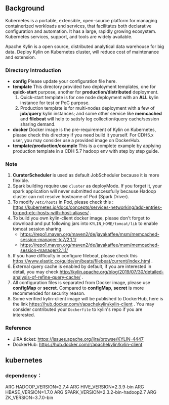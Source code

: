 ## Background
Kubernetes is a portable, extensible, open-source platform for managing containerized workloads and services, that facilitates 
both declarative configuration and automation. It has a large, rapidly growing ecosystem. Kubernetes services, support, 
and tools are widely available.

Apache Kylin is a open source, distributed analytical data warehouse for big data. Deploy Kylin on Kubernetes 
cluster, will reduce cost of maintenance and extension.

### Directory Introduction
- **config**
  Please update your configuration file here. 
- **template**
  This directory provided two deployment templates, one for **quick-start** purpose, another for **production/distributed** deployment.
  1. Quick-start template is for one node deployment with an **ALL** kylin instance for test or PoC purpose.
  2. Production template is for multi-nodes deployment with a few of **job**/**query** kylin instances; and some other service 
  like **memcached** and **filebeat** will help to satisfy log collection/query cache/session sharing demand.
- **docker**
  Docker image is the pre-requirement of Kylin on Kubernetes, please check this directory if you need build it yourself.
  For CDH5.x user, you may consider use a provided image on DockerHub.
- **template/production/example**
  This is a complete example by applying production template in a CDH 5.7 hadoop env with step by step guide.  
 
### Note 
1. **CuratorScheduler** is used as default JobScheduler because it is more flexible.
2. Spark building require use `cluster` as deployMode. If you forget it, your spark application will never submitted successfully because Hadoop cluster can not resolve hostname of Pod (Spark Driver).
3. To modify `/etc/hosts` in Pod, please check this : https://kubernetes.io/docs/concepts/services-networking/add-entries-to-pod-etc-hosts-with-host-aliases/ . 
4. To build you own kylin-client docker image, please don't forget to download and put following jars into `KYLIN_HOME/tomcat/lib` to enable tomcat session sharing.
    - https://repo1.maven.org/maven2/de/javakaffee/msm/memcached-session-manager-tc7/2.1.1/
    - https://repo1.maven.org/maven2/de/javakaffee/msm/memcached-session-manager/2.1.1/
5. If you have difficulty in configure filebeat, please check this https://www.elastic.co/guide/en/beats/filebeat/current/index.html .
6. External query cache is enabled by default, if you are interested in detail, you may check http://kylin.apache.org/blog/2019/07/30/detailed-analysis-of-refine-query-cache/ .
7. All configuration files is separated from Docker image, please use **configMap** or **secret**. Compared to **configMap**, **secret** is more recommended for security reason.
8. Some verified kylin-client image will be published to DockerHub, here is the link https://hub.docker.com/r/apachekylin/kylin-client . You may consider contributed your `Dockerfile` to kylin's repo if you are interested.
 
### Reference 
- JIRA ticket: https://issues.apache.org/jira/browse/KYLIN-4447
- DockerHub: https://hub.docker.com/r/apachekylin/kylin-client

## kubernetes
### dependency：
ARG HADOOP_VERSION=2.7.4
ARG HIVE_VERSION=2.3.9-bin
ARG HBASE_VERSION=1.7.0
ARG SPARK_VERSION=2.3.2-bin-hadoop2.7
ARG ZK_VERSION=3.7.0-bin

